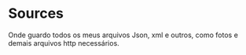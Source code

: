 # Sources
Onde guardo todos os meus arquivos Json, xml e outros, 
como fotos e demais arquivos http necessários.
